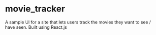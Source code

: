 # movie_tracker
A sample UI for a site that lets users track the movies they want to see / have seen. Built using React.js
